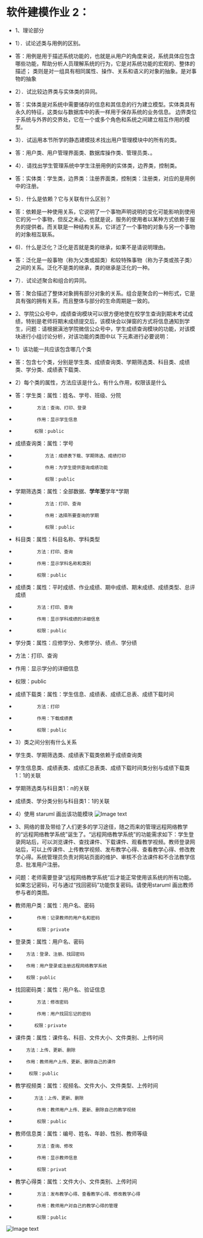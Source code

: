 # 软件建模作业 2：
- 1、理论部分
- 1）．试论述类与用例的区别。
- 答：用例是用于描述系统功能的，也就是从用户的角度来说，系统具体应包含哪些功能，帮助分析人员理解系统的行为，它是对系统功能的宏观的、整体的描述；
类则是对一组具有相同属性、操作、关系和语义的对象的抽象。是对事物的抽象
- 2）．试比较边界类与实体类的异同。
- 答：实体类是对系统中需要储存的信息和其信息的行为建立模型。实体类具有永久的特征，这类似与数据库中的表一样用于保存系统的业务信息。
边界类位于系统与外界的交界处，它在一个或多个角色和系统之间建立相互作用的模型。
- 3）．试运用本节所学的静态建模技术找出用户管理模块中的所有的类。
- 答：用户类、用户管理界面类、数据库操作类、管理员类、。
- 4）．请找出学生管理系统中学生注册用例的实体类，边界类，控制类。
- 答：实体类：学生类，边界类：注册界面类，控制类：注册类，对应的是用例中的注册。
- 5）．什么是依赖？它与关联有什么区别？
- 答：依赖是一种使用关系，它说明了一个事物声明说明的变化可能影响到使用它的另一个事物，但反之未必。也就是说，服务的使用者以某种方式依赖于服务的提供者。而关联是一种结构关系，它详述了一个事物的对象与另一个事物的对象相互联系。
- 6)．什么是泛化？泛化是否就是类的继承，如果不是请说明理由。
- 答：泛化是一般事物（称为父类或超类）和较特殊事物（称为子类或孩子类）之间的关系。泛化不是类的继承，类的继承是泛化的一种。
- 7）．试论述聚合和组合的异同。
- 答：聚合描述了整体对象拥有部分对象的关系。组合是聚合的一种形式，它是具有强的拥有关系，而且整体与部分的生命周期是一致的。


- 2、学院公众号中，成绩查询模块可以很方便地使在校学生查询到期末考试成绩，特别是老师将期末成绩提交后，该模块会以弹窗的方式将信息通知到学生，问题：请根据滇池学院微信公众号中，学生成绩查询模块的功能，对该模块进行小组讨论分析，对该功能的类图中以
下元素进行必要说明：
- 1）该功能一共应该包含哪几个类
- 答：包含七个类，分别是学生类、成绩查询类、学期筛选类、科目类、成绩类、学分类、成绩表下载类、
- 2）每个类的属性，方法应该是什么，有什么作用，权限该是什么
- 答：学生类：属性：姓名、学号、班级、分院
-             方法：查询、打印、登录
-             作用：显示学生信息
-            权限：public
-    成绩查询类：属性：学号
-                方法：成绩表下载、学期筛选、成绩打印
-                作用：为学生提供查询成绩功能
-                权限：public
-    学期筛选类：属性：全部数据、**学年至**学年*学期
-                方法：打印、查询
-                作用：选择所要查询的学期
-                权限：public
- 科目类：属性：科目名称、学科类型
-             方法：打印、查询
-             作用：显示学科名称和类别
-             权限：public
- 成绩类：属性：平时成绩、作业成绩、期中成绩、期末成绩、成绩类型、总评成绩
-             方法：打印、查询
-             作用：显示学科成绩的详细信息
-             权限：public
- 学分类：属性：应修学分、失修学分、绩点、学分绩
- 方法：打印、查询
- 作用：显示学分的详细信息
- 权限：public
- 成绩下载类：属性：学生信息、成绩表、成绩汇总表、成绩下载时间
-             方法：打印
-             作用：下载成绩表
-             权限：public
- 3）类之间分别有什么关系
- 学生类、学期筛选类、成绩表下载类依赖于成绩查询类
- 学生信息类、成绩表类、成绩汇总表类、成绩下载时间类分别与成绩下载类1：1的关联
- 学期筛选类与科目类1：n的关联
- 成绩类、学分类分别与科目类1：1的关联
- 4）使用 staruml 画出该功能模块
 ![Image text](https://github.com/Th84-rex/tanghaikang20182123030.github.io/blob/gh-pages/%E5%9B%BE%E5%83%8F/%E6%88%90%E7%BB%A9%E6%9F%A5%E8%AF%A2.png)





- 3、网络的普及带给了人们更多的学习途径，随之而来的管理远程网络教学的“远程网络教学系统”诞生了。“远程网络教学系统”的功能需求如下：学生登录网站后，可以浏览课件、查找课件、下载课件、观看教学视频。教师登录网站后，可以上传课件、上传教学视频、发布教学心得、查看教学心得、修改教学心得。系统管理员负责对网站页面的维护、审核不合法课件和不合法教学信息、批准用户注册。
- 问题：老师需要登录“远程网络教学系统”后才能正常使用该系统的所有功能。如果忘记密码，可与通过“找回密码”功能恢复密码。请使用staruml 画出教师参与者的类图。

- 教师用户类：属性：用户名、密码
-             作用：记录教师的用户名和密码
-             权限：private
- 登录类：属性：用户名、密码
-         方法：登录、注册、找回密码
-         作用：用户登录或注册远程网络教学系统
-         权限：public
- 找回密码类：属性：用户名、验证信息
-             方法：修改密码
-             作用：用户找回忘记的密码
-            权限：private
- 课件类：属性：课件名、科目、文件大小、文件类别、上传时间
-         方法：上传、更新、删除
-         作用：教师用户上传、更新、删除自己的课件
-          权限：public
- 教学视频类：属性：视频名、文件大小、文件类型、上传时间
-            方法：上传、更新、删除
-             作用：教师用户上传、更新、删除自己的教学视频
-             权限：public
- 教师信息类：属性：编号、姓名、年龄、性别、教师等级
-             方法：查询、修改
-             作用：显示教师信息
-             权限：privat
- 教学心得类：属性：文件大小、文件类别、上传时间
-             方法：发布教学心得、查看教学心得、修改教学心得
-             作用：教师用户对自己的教学心得的管理
-             权限：public
![Image text](https://github.com/Th84-rex/tanghaikang20182123030.github.io/blob/gh-pages/%E5%9B%BE%E5%83%8F/%E8%BF%9C%E7%A8%8B%E7%BD%91%E7%BB%9C%E6%95%99%E5%AD%A6%E7%B3%BB%E7%BB%9F.png)
